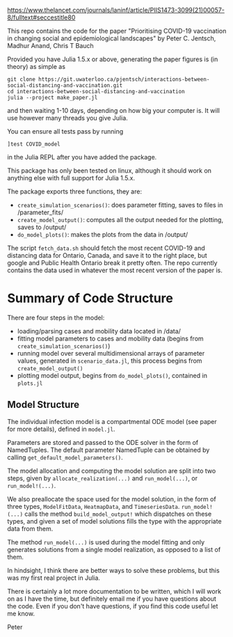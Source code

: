 https://www.thelancet.com/journals/laninf/article/PIIS1473-3099(21)00057-8/fulltext#seccestitle80

This repo contains the code for the paper "Prioritising COVID-19 vaccination in changing social and epidemiological landscapes"
by Peter C. Jentsch, Madhur Anand, Chris T Bauch


Provided you have Julia 1.5.x or above, generating the paper figures is (in theory) as simple as
```
git clone https://git.uwaterloo.ca/pjentsch/interactions-between-social-distancing-and-vaccination.git
cd interactions-between-social-distancing-and-vaccination
julia --project make_paper.jl
```

and then waiting 1-10 days, depending on how big your computer is.
It will use however many threads you give Julia.

You can ensure all tests pass by running
```
]test COVID_model
```
in the Julia REPL after you have added the package.

This package has only been tested on linux, although it should work on anything else with full support for Julia 1.5.x.

The package exports three functions, they are:


- `create_simulation_scenarios()`: does parameter fitting, saves to files in /parameter_fits/
- `create_model_output()`: computes all the output needed for the plotting, saves to /output/
- `do_model_plots()`: makes the plots from the data in /output/

The script `fetch_data.sh` should fetch the most recent COVID-19 and distancing data for Ontario, Canada, and save it to the right place, but google and Public Health Ontario break it pretty often. The repo currently contains the data used in whatever the most recent version of the paper is.

# Summary of Code Structure

There are four steps in the model:
- loading/parsing cases and mobility data located in /data/
- fitting model parameters to cases and mobility data (begins from `create_simulation_scenarios()`)
- running model over several multidimensional arrays of parameter values, generated in `scenario_data.jl`, this process begins from `create_model_output()`
- plotting model output, begins from `do_model_plots()`, contained in `plots.jl`


## Model Structure

The individual infection model is a compartmental ODE model (see paper for more details), defined in `model.jl`. 

Parameters are stored and passed to the ODE solver in the form of NamedTuples. The default parameter NamedTuple can be obtained by calling `get_default_model_parameters()`.

The model allocation and computing the model solution are split into two steps, given by `allocate_realization(...)` and `run_model(...)`, or `run_model!(...)`.

We also preallocate the space used for the model solution, in the form of three types, `ModelFitData`, `HeatmapData`, and `TimeseriesData`. `run_model!(...)` calls the method `build_model_output!` which dispatches on these types, and given a set of model solutions fills the type with the appropriate data from them. 

The method `run_model(...)` is used during the model fitting and only generates solutions from a single model realization, as opposed to a list of them. 

In hindsight, I think there are better ways to solve these problems, but this was my first real project in Julia.

There is certainly a lot more documentation to be written, which I will work on as I have the time, but definitely email me if you have questions about the code. Even if you don't have questions, if you find this code useful let me know. 

Peter
